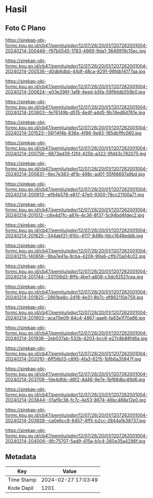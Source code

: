# Hasil

## Foto C Plano

https://sirekap-obj-formc.kpu.go.id/cb47/pemilu/pdpr/12/07/26/20/01/1207262001004-20240214-200449--f97b0545-1783-4669-9da1-3649919c15ec.jpg

https://sirekap-obj-formc.kpu.go.id/cb47/pemilu/pdpr/12/07/26/20/01/1207262001004-20240214-200536--d0db6dbb-44df-48ca-8291-98fdb14177aa.jpg

https://sirekap-obj-formc.kpu.go.id/cb47/pemilu/pdpr/12/07/26/20/01/1207262001004-20240214-200624--e03e296f-1af8-4eed-b5fa-59f9ddb559b0.jpg

https://sirekap-obj-formc.kpu.go.id/cb47/pemilu/pdpr/12/07/26/20/01/1207262001004-20240214-203603--fe76149b-d515-4e4f-a4d5-9b74ed8d761e.jpg

https://sirekap-obj-formc.kpu.go.id/cb47/pemilu/pdpr/12/07/26/20/01/1207262001004-20240214-201523--56f14f4b-836e-4f86-9e83-185db1ffc080.jpg

https://sirekap-obj-formc.kpu.go.id/cb47/pemilu/pdpr/12/07/26/20/01/1207262001004-20240214-200756--6873ad39-f2fd-425b-a322-9fd43c782075.jpg

https://sirekap-obj-formc.kpu.go.id/cb47/pemilu/pdpr/12/07/26/20/01/1207262001004-20240214-200831--6ec7e383-df1b-498c-ad01-55f66697a9bd.jpg

https://sirekap-obj-formc.kpu.go.id/cb47/pemilu/pdpr/12/07/26/20/01/1207262001004-20240214-200913--ef94b578-e817-47e0-9300-78cc21100a71.jpg

https://sirekap-obj-formc.kpu.go.id/cb47/pemilu/pdpr/12/07/26/20/01/1207262001004-20240214-201012--c6e4d7fc-a87e-4c36-8f37-5c94bd4fdec2.jpg

https://sirekap-obj-formc.kpu.go.id/cb47/pemilu/pdpr/12/07/26/20/01/1207262001004-20240214-201625--344abf21-610c-4117-848b-fdcc1648eddb.jpg

https://sirekap-obj-formc.kpu.go.id/cb47/pemilu/pdpr/12/07/26/20/01/1207262001004-20240215-140858--9ba7e41a-9cba-4208-99a6-cffb70a04c02.jpg

https://sirekap-obj-formc.kpu.go.id/cb47/pemilu/pdpr/12/07/26/20/01/1207262001004-20240214-201744--331106d3-8ffb-4be1-a608-c3dc92521cea.jpg

https://sirekap-obj-formc.kpu.go.id/cb47/pemilu/pdpr/12/07/26/20/01/1207262001004-20240214-201825--2861be8c-2d18-4e31-8b7c-df862110e759.jpg

https://sirekap-obj-formc.kpu.go.id/cb47/pemilu/pdpr/12/07/26/20/01/1207262001004-20240214-201903--aca70e09-84c4-4867-aae6-fa83e1f70a86.jpg

https://sirekap-obj-formc.kpu.go.id/cb47/pemilu/pdpr/12/07/26/20/01/1207262001004-20240214-201936--2eb037ab-532b-4203-bcc6-e27c8b88fd6a.jpg

https://sirekap-obj-formc.kpu.go.id/cb47/pemilu/pdpr/12/07/26/20/01/1207262001004-20240214-202010--6ff56b13-c895-4fa3-8215-1bfb6a35847f.jpg

https://sirekap-obj-formc.kpu.go.id/cb47/pemilu/pdpr/12/07/26/20/01/1207262001004-20240214-203708--fde4dfdc-d6f2-4d46-9e7e-1bf68dbc49d6.jpg

https://sirekap-obj-formc.kpu.go.id/cb47/pemilu/pdpr/12/07/26/20/01/1207262001004-20240214-203844--01af9c38-fc7c-4e53-8674-46bc488e12e0.jpg

https://sirekap-obj-formc.kpu.go.id/cb47/pemilu/pdpr/12/07/26/20/01/1207262001004-20240214-203928--ca0e6cc8-8457-4ff5-b2cc-2844a1b38737.jpg

https://sirekap-obj-formc.kpu.go.id/cb47/pemilu/pdpr/12/07/26/20/01/1207262001004-20240214-204006--8fc75707-5ad9-415a-b1c4-260e35a4296f.jpg


## Metadata

| Key        | Value               |
| ---------- | ------------------- |
| Time Stamp | 2024-02-27 17:03:49 |
| Kode Dapil | 1201                |



